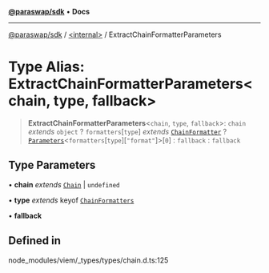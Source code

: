 [**@paraswap/sdk**](../../README.md) • **Docs**

***

[@paraswap/sdk](../../globals.md) / [\<internal\>](../README.md) / ExtractChainFormatterParameters

# Type Alias: ExtractChainFormatterParameters\<chain, type, fallback\>

> **ExtractChainFormatterParameters**\<`chain`, `type`, `fallback`\>: `chain` *extends* `object` ? `formatters`\[`type`\] *extends* [`ChainFormatter`](ChainFormatter.md) ? [`Parameters`](Parameters.md)\<`formatters`\[`type`\]\[`"format"`\]\>\[`0`\] : `fallback` : `fallback`

## Type Parameters

• **chain** *extends* [`Chain`](Chain.md) \| `undefined`

• **type** *extends* keyof [`ChainFormatters`](ChainFormatters.md)

• **fallback**

## Defined in

node\_modules/viem/\_types/types/chain.d.ts:125
